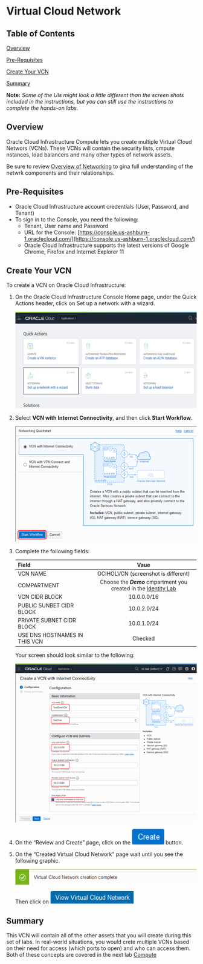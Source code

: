 # Virtual Cloud Network

## Table of Contents

[Overview](#overview)

[Pre-Requisites](#pre-requisites)

[Create Your VCN](#create-your-vcn)

[Summary](#summary)

**Note:** *Some of the UIs might look a little different than the screen shots included in the instructions, but you can still use the instructions to complete the hands-on labs.*

## Overview

Oracle Cloud Infrastructure Compute lets you create multiple Virtual Cloud Networs (VCNs). These VCNs will contain the security lists, cmpute nstances, load balancers and many other types of network assets.

Be sure to review [Overview of Networking](https://docs.cloud.oracle.com/iaas/Content/Network/Concepts/overview.htm) to gina full understanding of the netwrk components and their relationships.

## Pre-Requisites

- Oracle Cloud Infrastructure account credentials (User, Password, and Tenant)
- To sign in to the Console, you need the following:
  - Tenant, User name and Password
  - URL for the Console: [https://console.us-ashburn-1.oraclecloud.com/](https://console.us-ashburn-1.oraclecloud.com/)
  - Oracle Cloud Infrastructure supports the latest versions of Google Chrome, Firefox and Internet Explorer 11

## Create Your VCN

To create a VCN on Oracle Cloud Infrastructure:

1. On the Oracle Cloud Infrastructure Console Home page, under the Quick Actions header, click on Set up a network with a wizard.

    ![Setup a Network with a Wizard](images/setupVCN1.png)

2. Select **VCN with Internet Connectivity**, and then click **Start Workflow**.

    ![Start Workflow](images/setupVCN2.png)

3. Complete the following fields:

    |                  **Field**              |    **Vaue**  |
    |----------------------------------------|:------------:|
    |VCN NAME |   OCIHOLVCN (screenshot is different)   |
    |COMPARTMENT |  Choose the ***Demo*** cmpartment you created in the [Identity Lab](../Identity_Access_Management/IAM_HOL.md)
    |VCN CIDR BLOCK|10.0.0.0/16|
    |PUBLIC SUNBET CIDR BLOCK|10.0.2.0/24|
    |PRIVATE SUBNET CIDR BLOCK|10.0.1.0/24
    |USE DNS HOSTNAMES IN THIS VCN| Checked|

    Your screen should look similar to the following:

    ![Create a VCN Configuration](images/setupVCN3.png)

4. On the “Review and Create” page, click on the ![Create button](images/createButton.png) button.

5. On the “Created Virtual Cloud Network” page wait until you see the following graphic.

    ![Created Notification](images/createNotice.png)

    Then click on ![View Virtual Cloud Netowrk button](images/viewVCNButton.png)

## Summary

This VCN will contain all of the other assets that you will create during this set of labs. In real-world situations, you would crete multiple VCNs based on their need for access (which ports to open) and who can access them. Both of these concepts are covered in the next lab [Compute](../Compute_Services/Compute_HOL.md)